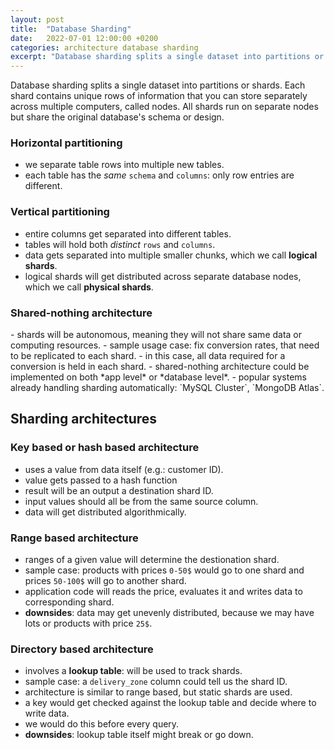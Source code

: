 ```yaml
---
layout: post
title:  "Database Sharding"
date:   2022-07-01 12:00:00 +0200
categories: architecture database sharding
excerpt: "Database sharding splits a single dataset into partitions or shards. Each shard contains unique rows of information that you can store separately across multiple computers, called nodes."
---
```


Database sharding splits a single dataset into partitions or shards. Each shard contains unique rows of information that you can store separately across multiple computers, called nodes. All shards run on separate nodes but share the original database's schema or design.

<h3>Horizontal partitioning</h3>

- we separate table rows into multiple new tables.
- each table has the *same* `schema` and `columns`: only row entries are different.

<h3>Vertical partitioning</h3>

- entire columns get separated into different tables.
- tables will hold both *distinct* `rows` and `columns`.
- data gets separated into multiple smaller chunks, which we call **logical shards**.
- logical shards will get distributed across separate database nodes, which we call **physical shards**.

<h3>Shared-nothing architecture</h3>
- shards will be autonomous, meaning they will not share same data or computing resources.
- sample usage case: fix conversion rates, that need to be replicated to each shard.
- in this case, all data required for a conversion is held in each shard.
- shared-nothing architecture could be implemented on both *app level* or *database level*.
- popular systems already handling sharding automatically: `MySQL Cluster`, `MongoDB Atlas`.

<br />

<h2>Sharding architectures</h2>

<h3>Key based or hash based architecture</h3>

- uses a value from data itself (e.g.: customer ID).
- value gets passed to a hash function
- result will be an output a destination shard ID.
- input values should all be from the same source column.
- data will get distributed algorithmically.

<h3>Range based architecture</h3>

- ranges of a given value will determine the destionation shard.
- sample case: products with prices `0-50$` would go to one shard and prices `50-100$` will go to another shard.
- application code will reads the price, evaluates it and writes data to corresponding shard.
- **downsides**: data may get unevenly distributed, because we may have lots or products with price `25$`.

<h3>Directory based architecture</h3>

- involves a **lookup table**: will be used to track shards.
- sample case: a `delivery_zone` column could tell us the shard ID.
- architecture is similar to range based, but static shards are used.
- a key would get checked against the lookup table and decide where to write data.
- we would do this before every query.
- **downsides**: lookup table itself might break or go down.

<br />